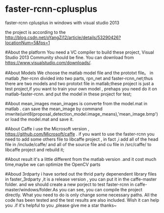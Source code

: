 # faster-rcnn-cplusplus
faster-rcnn cplusplus in windows with visual studio 2013

the project is according to the http://blog.csdn.net/oYangZi12/article/details/53290426?locationNum=5&fps=1

#About the platform
You need a VC compiler to build these project, Visual Studio 2013 Community should be fine. You can 
download from https://www.visualstudio.com/downloads/.

#About Models
We choose the matlab model file and the prototxt file。 in matlab ,fter-rcnn  divided into two parts, 
rpn_net and faster-rcnn_net;thus there are two models and two prototxt file in matlab;these project is 
just a test project,if you want to train your own model , prehaps you need do it on matlab-faster-rcnn. 
and put the model in these project for test;

#About mean_images
 mean_images is converte from the model.mat in matlab . can save the mean_image by command imwrite(uint8(proposal_detection_model.image_means),'mean_image.bmp') or load the model.mat and save it.

#About Caffe 
i use the Microsoft version , https://github.com/Microsoft/caffe . if you want to use the faster-rcnn  you
need to add some others file to libcaffe project , in fact ,i add all of the head file in /include/caffe/
and all of the source file and cu file in /src/caffe/ to libcaffe project and rebuild it;
 
#About result
it's a little different from the matlab version .and it cost much time,maybe we can optimize the OpenCV parts
 
#Aboud 3rdparty
i have sorted out the thrid party depenendent library files in faster_3rdparty ,it is a release version , you 
can put  it in the caffe-master folder. and we should create a new porject to test faster-rcnn in 
caffe-master/windows/folder.As you can see, you can compile the project directly. What you need to do is only
change some necessary paths. All the code has been tested and the test results are also included. Wish it can 
help you .if it's helpful to you ,please give me a star thanks~


  
